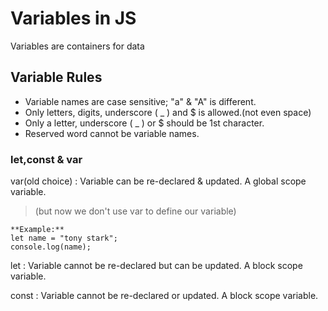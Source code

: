 # Variables in JS
Variables are containers for data


## Variable Rules 

* Variable names are case sensitive; "a" & "A" is different.
* Only letters, digits, underscore ( _ ) and $ is allowed.(not even space)
* Only a letter, underscore ( _ ) or $ should be 1st character.
* Reserved word cannot be variable names.

### let,const & var

var(old choice) : Variable can be re-declared & updated. A global scope variable.
>(but now we don't use var to define our variable)
```
**Example:** 
let name = "tony stark";
console.log(name);
```
let : Variable cannot be re-declared but can be updated. A block scope variable.


const : Variable cannot be re-declared or updated. A block scope variable.